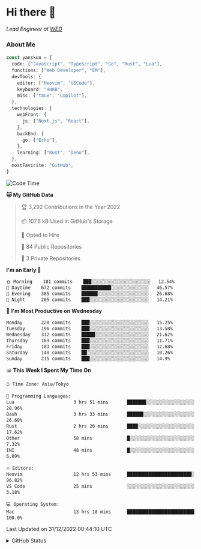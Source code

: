 # Hi there&nbsp;:wave:

_Lead Engineer at [WED](https://github.com/wedinc)_

### About Me

```ts
const yanskun = {
  code: ["JavaScript", "TypeScript", "Go", "Rust", "Lua"],
  functions: ["Web Developer", "EM"],
  devTools: {
    editor: ["Neovim", "VSCode"],
    keyboard: "HHKB",
    misc: ["tmux", "Copilot"],
  },
  technologies: {
    webFront: {
      js: ["Nuxt.js", "React"],
    },
    backEnd: {
      go: ["Echo"],
    },
    learning: ["Rust", "Deno"],
  },
  mostFavirite: "GitHub",
}
```

<!--START_SECTION:waka-->
![Code Time](http://img.shields.io/badge/Code%20Time-63%20hrs%2031%20mins-blue)

**🐱 My GitHub Data** 

> 🏆 3,292 Contributions in the Year 2022
 > 
> 📦 107.6 kB Used in GitHub's Storage 
 > 
> 💼 Opted to Hire
 > 
> 📜 84 Public Repositories 
 > 
> 🔑 3 Private Repositories  
 > 
**I'm an Early 🐤** 

```text
🌞 Morning    181 commits    ███░░░░░░░░░░░░░░░░░░░░░░   12.54% 
🌆 Daytime    672 commits    ███████████░░░░░░░░░░░░░░   46.57% 
🌃 Evening    385 commits    ██████░░░░░░░░░░░░░░░░░░░   26.68% 
🌙 Night      205 commits    ███░░░░░░░░░░░░░░░░░░░░░░   14.21%

```
📅 **I'm Most Productive on Wednesday** 

```text
Monday       220 commits    ███░░░░░░░░░░░░░░░░░░░░░░   15.25% 
Tuesday      196 commits    ███░░░░░░░░░░░░░░░░░░░░░░   13.58% 
Wednesday    312 commits    █████░░░░░░░░░░░░░░░░░░░░   21.62% 
Thursday     169 commits    ███░░░░░░░░░░░░░░░░░░░░░░   11.71% 
Friday       183 commits    ███░░░░░░░░░░░░░░░░░░░░░░   12.68% 
Saturday     148 commits    ██░░░░░░░░░░░░░░░░░░░░░░░   10.26% 
Sunday       215 commits    ███░░░░░░░░░░░░░░░░░░░░░░   14.9%

```


📊 **This Week I Spent My Time On** 

```text
⌚︎ Time Zone: Asia/Tokyo

💬 Programming Languages: 
Lua                      3 hrs 51 mins       ███████░░░░░░░░░░░░░░░░░░   28.96% 
Bash                     3 hrs 33 mins       ██████░░░░░░░░░░░░░░░░░░░   26.68% 
Rust                     2 hrs 20 mins       ████░░░░░░░░░░░░░░░░░░░░░   17.62% 
Other                    58 mins             █░░░░░░░░░░░░░░░░░░░░░░░░   7.32% 
INI                      48 mins             █░░░░░░░░░░░░░░░░░░░░░░░░   6.09%

🔥 Editors: 
Neovim                   12 hrs 53 mins      ████████████████████████░   96.82% 
VS Code                  25 mins             ░░░░░░░░░░░░░░░░░░░░░░░░░   3.18%

💻 Operating System: 
Mac                      13 hrs 18 mins      █████████████████████████   100.0%

```


 Last Updated on 31/12/2022 00:44:10 UTC
<!--END_SECTION:waka-->

<details>
<summary>GitHub Status</summary>
<picture>
  <source media="(prefers-color-scheme: dark)" srcset="https://raw.githubusercontent.com/yanskun/yanskun/master/profile-summary-card-output/nord_dark/0-profile-details.svg">
 <img src="https://raw.githubusercontent.com/yanskun/yanskun/master/profile-summary-card-output/default/0-profile-details.svg">
</picture>
<br>
<picture>
  <source media="(prefers-color-scheme: dark)" srcset="https://raw.githubusercontent.com/yanskun/yanskun/master/profile-summary-card-output/nord_dark/1-repos-per-language.svg">
 <img src="https://raw.githubusercontent.com/yanskun/yanskun/master/profile-summary-card-output/default/1-repos-per-language.svg">
</picture>
<picture>
  <source media="(prefers-color-scheme: dark)" srcset="https://raw.githubusercontent.com/yanskun/yanskun/master/profile-summary-card-output/nord_dark/2-most-commit-language.svg">
 <img src="https://raw.githubusercontent.com/yanskun/yanskun/master/profile-summary-card-output/default/2-most-commit-language.svg">
</picture>
<br>
<picture>
  <source media="(prefers-color-scheme: dark)" srcset="https://raw.githubusercontent.com/yanskun/yanskun/master/profile-summary-card-output/nord_dark/3-stats.svg">
 <img src="https://raw.githubusercontent.com/yanskun/yanskun/master/profile-summary-card-output/default/3-stats.svg">
</picture>
<picture>
  <source media="(prefers-color-scheme: dark)" srcset="https://raw.githubusercontent.com/yanskun/yanskun/master/profile-summary-card-output/nord_dark/4-productive-time.svg">
 <img src="https://raw.githubusercontent.com/yanskun/yanskun/master/profile-summary-card-output/default/4-productive-time.svg">
</picture>
</details>
